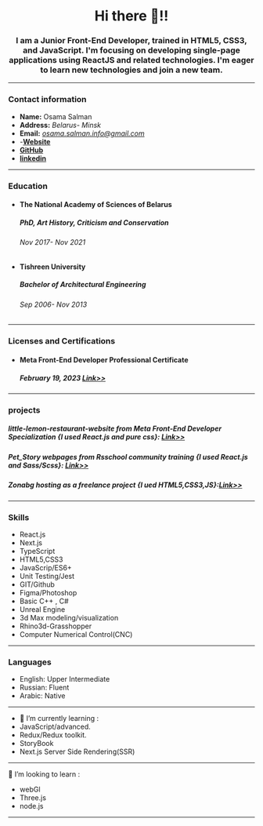
<h1 align="center">Hi there 👋!! </h1>


<h3 align="center">I am a Junior Front-End Developer, trained in HTML5, CSS3, and JavaScript. I'm focusing on developing single-page applications using ReactJS and related technologies. I'm eager to learn new technologies and join a new team.</h3>

---

### **Contact information**
- **Name:** Osama Salman
- **Address:** _Belarus- Minsk_
- **Email:** *osama.salman.info@gmail.com*
- -[**Website**](https://osama-salman-portfolio.vercel.app/)
- [**GitHub**](https://github.com/Osama-arch)
- [**linkedin**](https://www.linkedin.com/in/osama-salman-577926166) 


---

### **Education**

- #### The National Academy of Sciences of Belarus

  ##### PhD, Art History, Criticism and Conservation

  ###### Nov 2017- Nov 2021

- #### Tishreen University

  ##### Bachelor of Architectural Engineering

  ###### Sep 2006- Nov 2013

---

### **Licenses and Certifications**

- #### Meta Front-End Developer Professional Certificate

  ##### February 19, 2023 [Link>>](https://coursera.org/share/3abc18924460c2af8dd2c0e21e00f71a)

---
### **projects**
##### little-lemon-restaurant-website from Meta Front-End Developer Specialization {I used React.js and pure css}: [Link>>](https://osama-arch.github.io/LIttle_lemon_React/)
##### Pet_Story webpages from Rsschool community training {I used React.js and Sass/Scss}: [Link>>](https://osama-arch.github.io/petStory/)
##### Zonabg hosting as a freelance project {I ued HTML5,CSS3,JS}:[Link>>](https://osama-arch.github.io/ZonaBg/#hero)
----------

### **Skills**

- React.js 
- Next.js
- TypeScript
- HTML5,CSS3
- JavaScrip/ES6+
- Unit Testing/Jest
- GIT/Github
- Figma/Photoshop
- Basic C++ , C#
- Unreal Engine
- 3d Max modeling/visualization
- Rhino3d-Grasshopper
- Computer Numerical Control(CNC)

---

### **Languages**
- English: Upper Intermediate
- Russian: Fluent
- Arabic: Native
---
- 🌱 I’m currently learning :
- JavaScript/advanced.
- Redux/Redux toolkit.
- StoryBook
- Next.js Server Side Rendering(SSR)
---
👯 I’m looking to learn :
- webGl
- Three.js
- node.js
---
<!--
**Osama-arch/Osama-arch** is a ✨ _special_ ✨ repository because its `README.md` (this file) appears on your GitHub profile.

Here are some ideas to get you started:

- 🔭 I’m currently working on ...
- 🌱 I’m currently learning ...
- 👯 I’m looking to collaborate on ...
- 🤔 I’m looking for help with ...
- 💬 Ask me about ...
- 📫 How to reach me: ...
- 😄 Pronouns: ...
- ⚡ Fun fact: ...
-->

